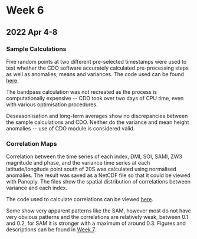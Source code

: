 # Week 6

## 2022 Apr 4-8

### Sample Calculations

Five random points at two different pre-selected timestamps were used to test whether the CDO software accurately calculated pre-processing steps as well as anomalies, means and variances. The code used can be found [here](../sample_code/sample_calculations.ipynb). 

The bandpass calculation was not recreated as the process is computationally expensive -- CDO took over two days of CPU time, even with various optimisation procedures.

Deseasonlisation and long-term averages show no discrepancies between the sample calculations and CDO. Neither do the variance and mean height anomalies -- use of CDO module is considered valid.


### Correlation Maps

Correlation between the time series of each index, DMI, SOI, SAMI, ZW3 magnitude and phase, and the variance time series at each latitude/longitude point south of 20S was calculated using normalised anomalies. The result was saved as a NetCDF file so that it could be viewed with Panoply. The files show the spatial distribution of correlations between variance and each index. 

The code used to calculate correlations can be viewed [here](../sample_code/correlation_spatial_patterns.ipynb).

Some show very apparent patterns like the SAM, however most do not have very obvious patterns and the correlations are relatively weak, between 0.1 and 0.2, for SAM it is stronger with a maximum of around 0.3. Figures and descriptions can be found in [Week 7](correlation-maps).
